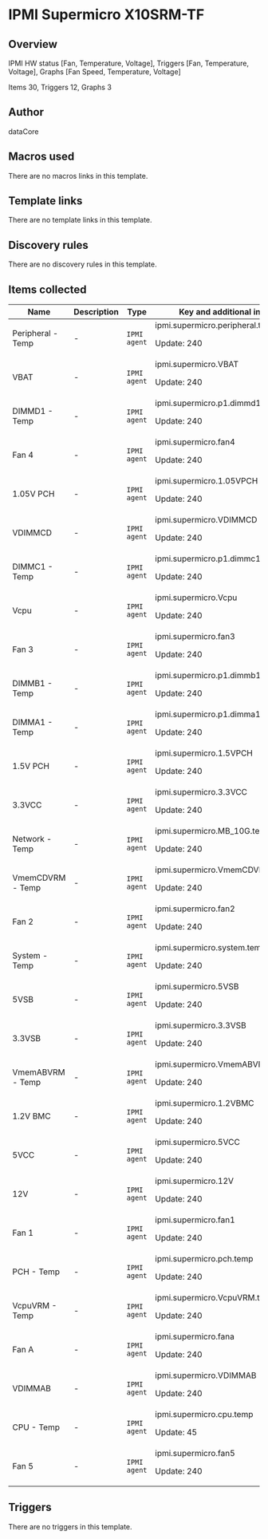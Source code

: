 # IPMI Supermicro X10SRM-TF

## Overview


IPMI HW status [Fan, Temperature, Voltage], Triggers [Fan, Temperature, Voltage], Graphs [Fan Speed, Temperature, Voltage]


Items 30, Triggers 12, Graphs 3




## Author

dataCore

## Macros used

There are no macros links in this template.

## Template links

There are no template links in this template.

## Discovery rules

There are no discovery rules in this template.

## Items collected

|Name|Description|Type|Key and additional info|
|----|-----------|----|----|
|Peripheral - Temp|<p>-</p>|`IPMI agent`|ipmi.supermicro.peripheral.temp<p>Update: 240</p>|
|VBAT|<p>-</p>|`IPMI agent`|ipmi.supermicro.VBAT<p>Update: 240</p>|
|DIMMD1 - Temp|<p>-</p>|`IPMI agent`|ipmi.supermicro.p1.dimmd1.temp<p>Update: 240</p>|
|Fan 4|<p>-</p>|`IPMI agent`|ipmi.supermicro.fan4<p>Update: 240</p>|
|1.05V PCH|<p>-</p>|`IPMI agent`|ipmi.supermicro.1.05VPCH<p>Update: 240</p>|
|VDIMMCD|<p>-</p>|`IPMI agent`|ipmi.supermicro.VDIMMCD<p>Update: 240</p>|
|DIMMC1 - Temp|<p>-</p>|`IPMI agent`|ipmi.supermicro.p1.dimmc1.temp<p>Update: 240</p>|
|Vcpu|<p>-</p>|`IPMI agent`|ipmi.supermicro.Vcpu<p>Update: 240</p>|
|Fan 3|<p>-</p>|`IPMI agent`|ipmi.supermicro.fan3<p>Update: 240</p>|
|DIMMB1 - Temp|<p>-</p>|`IPMI agent`|ipmi.supermicro.p1.dimmb1.temp<p>Update: 240</p>|
|DIMMA1 - Temp|<p>-</p>|`IPMI agent`|ipmi.supermicro.p1.dimma1.temp<p>Update: 240</p>|
|1.5V PCH|<p>-</p>|`IPMI agent`|ipmi.supermicro.1.5VPCH<p>Update: 240</p>|
|3.3VCC|<p>-</p>|`IPMI agent`|ipmi.supermicro.3.3VCC<p>Update: 240</p>|
|Network - Temp|<p>-</p>|`IPMI agent`|ipmi.supermicro.MB_10G.temp<p>Update: 240</p>|
|VmemCDVRM - Temp|<p>-</p>|`IPMI agent`|ipmi.supermicro.VmemCDVRM.temp<p>Update: 240</p>|
|Fan 2|<p>-</p>|`IPMI agent`|ipmi.supermicro.fan2<p>Update: 240</p>|
|System - Temp|<p>-</p>|`IPMI agent`|ipmi.supermicro.system.temp<p>Update: 240</p>|
|5VSB|<p>-</p>|`IPMI agent`|ipmi.supermicro.5VSB<p>Update: 240</p>|
|3.3VSB|<p>-</p>|`IPMI agent`|ipmi.supermicro.3.3VSB<p>Update: 240</p>|
|VmemABVRM - Temp|<p>-</p>|`IPMI agent`|ipmi.supermicro.VmemABVRM.temp<p>Update: 240</p>|
|1.2V BMC|<p>-</p>|`IPMI agent`|ipmi.supermicro.1.2VBMC<p>Update: 240</p>|
|5VCC|<p>-</p>|`IPMI agent`|ipmi.supermicro.5VCC<p>Update: 240</p>|
|12V|<p>-</p>|`IPMI agent`|ipmi.supermicro.12V<p>Update: 240</p>|
|Fan 1|<p>-</p>|`IPMI agent`|ipmi.supermicro.fan1<p>Update: 240</p>|
|PCH - Temp|<p>-</p>|`IPMI agent`|ipmi.supermicro.pch.temp<p>Update: 240</p>|
|VcpuVRM - Temp|<p>-</p>|`IPMI agent`|ipmi.supermicro.VcpuVRM.temp<p>Update: 240</p>|
|Fan A|<p>-</p>|`IPMI agent`|ipmi.supermicro.fana<p>Update: 240</p>|
|VDIMMAB|<p>-</p>|`IPMI agent`|ipmi.supermicro.VDIMMAB<p>Update: 240</p>|
|CPU - Temp|<p>-</p>|`IPMI agent`|ipmi.supermicro.cpu.temp<p>Update: 45</p>|
|Fan 5|<p>-</p>|`IPMI agent`|ipmi.supermicro.fan5<p>Update: 240</p>|


## Triggers

There are no triggers in this template.

